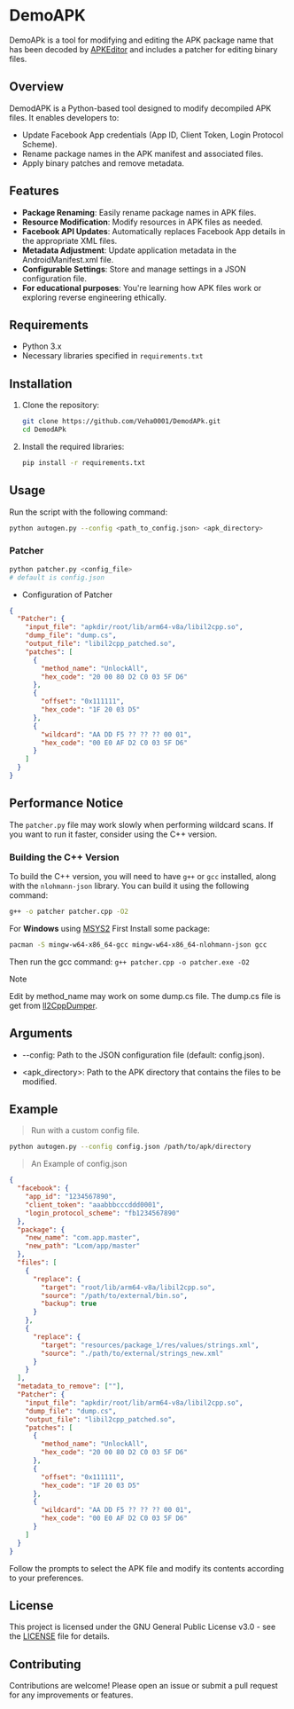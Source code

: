 # DemoAPK

DemoAPk is a tool for modifying and editing the APK package name that has been decoded by [APKEditor](https://github.com/REAndroid/APKEditor) and includes a patcher for editing binary files.

## Overview

DemodAPK is a Python-based tool designed to modify decompiled APK files. It enables developers to:

- Update Facebook App credentials (App ID, Client Token, Login Protocol Scheme).
- Rename package names in the APK manifest and associated files.
- Apply binary patches and remove metadata.

## Features

- **Package Renaming**: Easily rename package names in APK files.
- **Resource Modification**: Modify resources in APK files as needed.
- **Facebook API Updates**: Automatically replaces Facebook App details in the appropriate XML files.
- **Metadata Adjustment**: Update application metadata in the AndroidManifest.xml file.
- **Configurable Settings**: Store and manage settings in a JSON configuration file.
- **For educational purposes**: You're learning how APK files work or exploring reverse engineering ethically.

## Requirements

- Python 3.x
- Necessary libraries specified in `requirements.txt`

## Installation

1. Clone the repository:
   ```bash
   git clone https://github.com/Veha0001/DemodAPk.git
   cd DemodAPk
   ```
2. Install the required libraries:
   ```bash
   pip install -r requirements.txt
   ```

## Usage

Run the script with the following command:

```bash
python autogen.py --config <path_to_config.json> <apk_directory>
```

### Patcher

```bash
python patcher.py <config_file>
# default is config.json
```

- Configuration of Patcher

```json
{
  "Patcher": {
    "input_file": "apkdir/root/lib/arm64-v8a/libil2cpp.so",
    "dump_file": "dump.cs",
    "output_file": "libil2cpp_patched.so",
    "patches": [
      {
        "method_name": "UnlockAll",
        "hex_code": "20 00 80 D2 C0 03 5F D6"
      },
      {
        "offset": "0x111111",
        "hex_code": "1F 20 03 D5"
      },
      {
        "wildcard": "AA DD F5 ?? ?? ?? 00 01",
        "hex_code": "00 E0 AF D2 C0 03 5F D6"
      }
    ]
  }
}
```

## Performance Notice

The `patcher.py` file may work slowly when performing wildcard scans. If you want to run it faster, consider using the C++ version.

### Building the C++ Version

To build the C++ version, you will need to have `g++` or `gcc` installed, along with the `nlohmann-json` library. You can build it using the following command:

```bash
g++ -o patcher patcher.cpp -O2
```

For **Windows** using [MSYS2](https://www.msys2.org/) First Install some package:

```bash
pacman -S mingw-w64-x86_64-gcc mingw-w64-x86_64-nlohmann-json gcc
```

Then run the gcc command: `g++ patcher.cpp -o patcher.exe -O2`

> [!NOTE]
> Edit by method_name may work on some dump.cs file.
> The dump.cs file is get from [Il2CppDumper](https://github.com/Perfare/Il2CppDumper).

## Arguments

- --config: Path to the JSON configuration file (default: config.json).

- <apk_directory>: Path to the APK directory that contains the files to be modified.

## Example

> Run with a custom config file.

```bash
python autogen.py --config config.json /path/to/apk/directory
```

> An Example of config.json

```json
{
  "facebook": {
    "app_id": "1234567890",
    "client_token": "aaabbbcccddd0001",
    "login_protocol_scheme": "fb1234567890"
  },
  "package": {
    "new_name": "com.app.master",
    "new_path": "Lcom/app/master"
  },
  "files": [
    {
      "replace": {
        "target": "root/lib/arm64-v8a/libil2cpp.so",
        "source": "/path/to/external/bin.so",
        "backup": true
      }
    },
    {
      "replace": {
        "target": "resources/package_1/res/values/strings.xml",
        "source": "./path/to/external/strings_new.xml"
      }
    }
  ],
  "metadata_to_remove": [""],
  "Patcher": {
    "input_file": "apkdir/root/lib/arm64-v8a/libil2cpp.so",
    "dump_file": "dump.cs",
    "output_file": "libil2cpp_patched.so",
    "patches": [
      {
        "method_name": "UnlockAll",
        "hex_code": "20 00 80 D2 C0 03 5F D6"
      },
      {
        "offset": "0x111111",
        "hex_code": "1F 20 03 D5"
      },
      {
        "wildcard": "AA DD F5 ?? ?? ?? 00 01",
        "hex_code": "00 E0 AF D2 C0 03 5F D6"
      }
    ]
  }
}
```

Follow the prompts to select the APK file and modify its contents according to your preferences.

## License

This project is licensed under the GNU General Public License v3.0 - see the [LICENSE](LICENSE) file for details.

## Contributing

Contributions are welcome! Please open an issue or submit a pull request for any improvements or features.

<!--
## Acknowledgements

- Thanks to all contributors and open-source projects that made this tool possible.
-->
